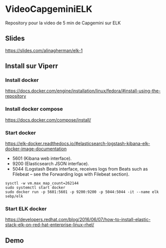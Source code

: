 # VideoCapgeminiELK
Repository pour la video de 5 min de Capgemini sur ELK


## Slides
https://slides.com/alinagherman/elk-1

## Install sur Viperr
### Install docker
https://docs.docker.com/engine/installation/linux/fedora/#install-using-the-repository


### Install docker compose
https://docs.docker.com/compose/install/

### Start docker
https://elk-docker.readthedocs.io/#elasticsearch-logstash-kibana-elk-docker-image-documentation 

 *   5601 (Kibana web interface).
 *   9200 (Elasticsearch JSON interface).
 *   5044 (Logstash Beats interface, receives logs from Beats such as Filebeat – see the Forwarding logs with Filebeat section).

```
sysctl -w vm.max_map_count=262144
sudo systemctl start docker
sudo docker run -p 5601:5601 -p 9200:9200 -p 5044:5044 -it --name elk sebp/elk
```
### Start ELK docker


https://developers.redhat.com/blog/2016/06/07/how-to-install-elastic-stack-elk-on-red-hat-enterprise-linux-rhel/ 

## Demo
